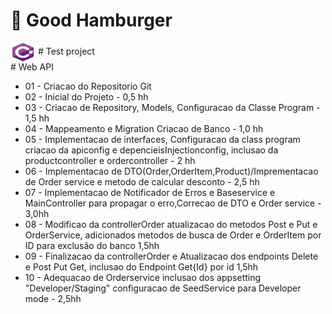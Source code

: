 <!---<img align="center" alt="Hamburger" height="30" width="40" src="https://img.icons8.com/ios/50/hamburger.png">-->
<!-- <img width="50" height="50" src="https://img.icons8.com/ios/50/hamburger.png" alt="hamburger"/> # GoodHamburger-->
# 🍔  Good Hamburger 


  <img align="center" alt="Csharp" height="30" width="40" src="https://raw.githubusercontent.com/devicons/devicon/master/icons/csharp/csharp-original.svg">
# Test project <br>
# Web API<br>


- 01 - Criacao do Repositorio Git
- 02 - Inicial do Projeto - 0,5 hh
- 03 - Criacao de Repository, Models, Configuracao da Classe Program - 1,5 hh
- 04 - Mappeamento e Migration Criacao de Banco  - 1,0 hh
- 05 - Implementacao de interfaces, Configuracao  da class program criacao da apiconfig e depencieisInjectionconfig, inclusao da productcontroller e ordercontroller - 2 hh
- 06 - Implementacao de DTO(Order,OrderItem,Product)/Imprementacao de Order service e metodo de calcular desconto  - 2,5 hh
- 07 - Implementacao de Notificador de Erros e Baseservice e MainController para propagar o erro,Correcao de DTO e Order service - 3,0hh
- 08 - Modificao da controllerOrder atualizacao do metodos Post e Put e OrderService, adicionados metodos de busca de Order e OrderItem por ID  para exclusão do banco 1,5hh
- 09 - Finalizacao da controllerOrder e Atualizacao dos endpoints Delete e Post Put Get, inclusao do Endpoint  Get{Id} por id 1,5hh
- 10 - Adequacao de Orderservice inclusao dos appsetting "Developer/Staging" configuracao de SeedService para Developer mode  - 2,5hh
